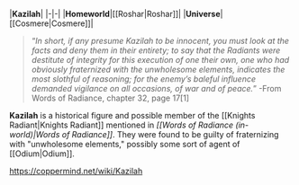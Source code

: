 |**Kazilah**|
|-|-|
|**Homeworld**|[[Roshar\|Roshar]]|
|**Universe**|[[Cosmere\|Cosmere]]|

>“*In short, if any presume Kazilah to be innocent, you must look at the facts and deny them in their entirety; to say that the Radiants were destitute of integrity for this execution of one their own, one who had obviously fraternized with the unwholesome elements, indicates the most slothful of reasoning; for the enemy’s baleful influence demanded vigilance on all occasions, of war and of peace.*”
\-From Words of Radiance, chapter 32, page 17[1]


**Kazilah** is a historical figure and possible member of the [[Knights Radiant\|Knights Radiant]] mentioned in *[[Words of Radiance (in-world)\|Words of Radiance]]*. They were found to be guilty of fraternizing with "unwholesome elements," possibly some sort of agent of [[Odium\|Odium]].



https://coppermind.net/wiki/Kazilah
